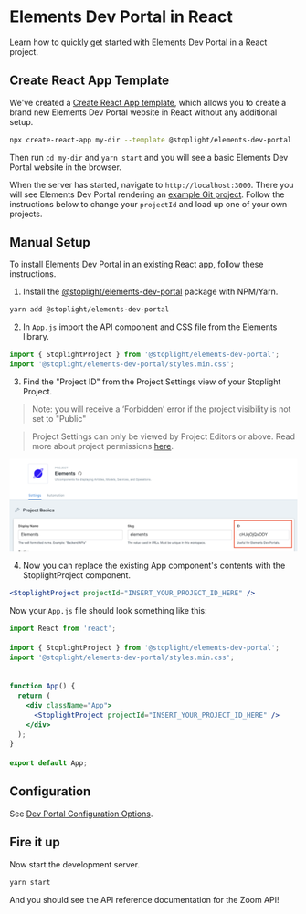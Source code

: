 # Elements Dev Portal in React

Learn how to quickly get started with Elements Dev Portal in a React project.

## Create React App Template

We've created a [Create React App template](https://github.com/stoplightio/cra-template-elements-dev-portal), which allows you to create a brand new Elements Dev Portal website in React without any additional setup.

```bash
npx create-react-app my-dir --template @stoplight/elements-dev-portal
```

Then run `cd my-dir` and `yarn start` and you will see a basic Elements Dev Portal website in the browser.

When the server has started, navigate to `http://localhost:3000`. There you will see Elements Dev Portal rendering an [example Git project](https://github.com/stoplightio/studio-demo). Follow the instructions below to change your `projectId` and load up one of your own projects.

## Manual Setup

To install Elements Dev Portal in an existing React app, follow these instructions.

1. Install the [@stoplight/elements-dev-portal](https://www.npmjs.com/package/@stoplight/elements-dev-portal) package with NPM/Yarn.

```bash
yarn add @stoplight/elements-dev-portal
```

2. In `App.js` import the API component and CSS file from the Elements library.

```jsx
import { StoplightProject } from '@stoplight/elements-dev-portal';
import '@stoplight/elements-dev-portal/styles.min.css';
```

3. Find the "Project ID" from the Project Settings view of your Stoplight Project. 

>Note: you will receive a ‘Forbidden’ error if the project visibility is not set to "Public"


> Project Settings can only be viewed by Project Editors or above. Read more about project permissions [here](https://meta.stoplight.io/docs/platform/ZG9jOjg1NjcyNzE-manage-project-access#project-roles).

![The project ID can be found on the Project Settings page in a text box after Display Name and Slug](../../images/projectId.png)

4. Now you can replace the existing App component's contents with the StoplightProject component.

```jsx
<StoplightProject projectId="INSERT_YOUR_PROJECT_ID_HERE" />
```

Now your `App.js` file should look something like this:

<!-- title: App.js -->
```jsx
import React from 'react';

import { StoplightProject } from '@stoplight/elements-dev-portal';
import '@stoplight/elements-dev-portal/styles.min.css';


function App() {
  return (
    <div className="App">
      <StoplightProject projectId="INSERT_YOUR_PROJECT_ID_HERE" />
    </div>
  );
}

export default App;
```
## Configuration

See [Dev Portal Configuration Options](dev-portal-options.md). 

## Fire it up

Now start the development server.

```bash
yarn start
```

And you should see the API reference documentation for the Zoom API!